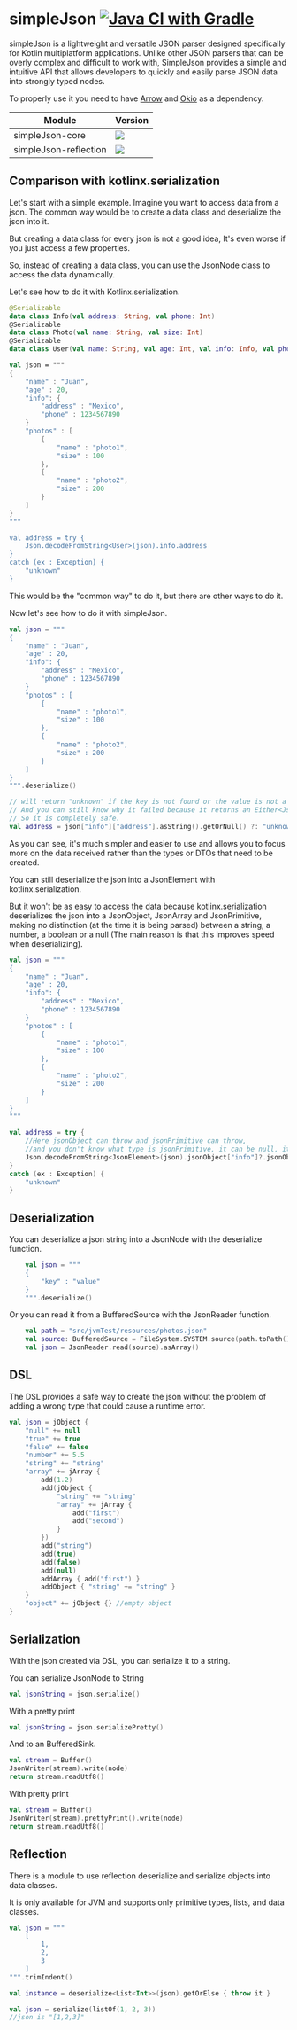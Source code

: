 # simpleJson [![Java CI with Gradle](https://github.com/xBaank/simpleJson/actions/workflows/gradle.yml/badge.svg)](https://github.com/xBaank/simpleJson/actions/workflows/gradle.yml) 

simpleJson is a lightweight and versatile JSON parser designed specifically for Kotlin multiplatform applications. Unlike other JSON parsers that can be overly complex and difficult to work with, SimpleJson provides a simple and intuitive API that allows developers to quickly and easily parse JSON data into strongly typed nodes.

To properly use it you need to have <a href="https://github.com/arrow-kt/arrow">Arrow</a> and <a href="https://github.com/square/okio">Okio</a> as a dependency.


| Module                | Version                                                                                                                                                                  |
|-----------------------|--------------------------------------------------------------------------------------------------------------------------------------------------------------------------|
| simpleJson-core       | [![](https://img.shields.io/maven-central/v/io.github.xbaank/simpleJson-core)](https://central.sonatype.com/artifact/io.github.xbaank/simpleJson-core/1.1.1)             |
| simpleJson-reflection | [![](https://img.shields.io/maven-central/v/io.github.xbaank/simpleJson-reflection)](https://central.sonatype.com/artifact/io.github.xbaank/simpleJson-reflection/2.0.1) |


## Comparison with kotlinx.serialization
Let's start with a simple example. Imagine you want to access data from a json. 
The common way would be to create a data class and deserialize the json into it.

But creating a data class for every json is not a good idea, It's even worse if you just access a few properties.

So, instead of creating a data class, you can use the JsonNode class to access the data dynamically.

Let's see how to do it with Kotlinx.serialization.

```kotlin
@Serializable
data class Info(val address: String, val phone: Int)
@Serializable
data class Photo(val name: String, val size: Int)
@Serializable
data class User(val name: String, val age: Int, val info: Info, val photos: List<Photo>)

val json = """
{
    "name" : "Juan",
    "age" : 20,
    "info": {
        "address" : "Mexico",
        "phone" : 1234567890
    }
    "photos" : [
        {
            "name" : "photo1",
            "size" : 100
        },
        {
            "name" : "photo2",
            "size" : 200
        }
    ]
}
"""

val address = try {
    Json.decodeFromString<User>(json).info.address
}
catch (ex : Exception) {
    "unknown"
}
```

This would be the "common way" to do it, but there are other ways to do it.

Now let's see how to do it with simpleJson.

```kotlin
val json = """
{
    "name" : "Juan",
    "age" : 20,
    "info": {
        "address" : "Mexico",
        "phone" : 1234567890
    }
    "photos" : [
        {
            "name" : "photo1",
            "size" : 100
        },
        {
            "name" : "photo2",
            "size" : 200
        }
    ]
}
""".deserialize()

// will return "unknown" if the key is not found or the value is not a string
// And you can still know why it failed because it returns an Either<JsonException, String>
// So it is completely safe.
val address = json["info"]["address"].asString().getOrNull() ?: "unknown"
```

As you can see, it's much simpler and easier to use and allows you to focus more on the 
data received rather than the types or DTOs that need to be created.

You can still deserialize the json into a JsonElement with kotlinx.serialization.

But it won't be as easy to access the data because kotlinx.serialization deserializes the json into a JsonObject, JsonArray and JsonPrimitive,
making no distinction (at the time it is being parsed) between a string, a number, a boolean or a null (The main reason is that this improves speed when deserializing).

```kotlin
val json = """
{
    "name" : "Juan",
    "age" : 20,
    "info": {
        "address" : "Mexico",
        "phone" : 1234567890
    }
    "photos" : [
        {
            "name" : "photo1",
            "size" : 100
        },
        {
            "name" : "photo2",
            "size" : 200
        }
    ]
}
"""

val address = try {
    //Here jsonObject can throw and jsonPrimitive can throw, 
    //and you don't know what type is jsonPrimitive, it can be null, it can be bool, it can be a number, it can be a string.
    Json.decodeFromString<JsonElement>(json).jsonObject["info"]?.jsonObject["address"]?.jsonPrimitive?.content
}
catch (ex : Exception) {
    "unknown"
}
```

## Deserialization
You can deserialize a json string into a JsonNode with the deserialize function.

```kotlin
    val json = """
    {
        "key" : "value"
    }
    """.deserialize()
```

Or you can read it from a BufferedSource with the JsonReader function.
```kotlin
    val path = "src/jvmTest/resources/photos.json"
    val source: BufferedSource = FileSystem.SYSTEM.source(path.toPath()).buffer()
    val json = JsonReader.read(source).asArray()
```


## DSL

The DSL provides a safe way to create the json without the problem of adding a
wrong type that could cause a runtime error.

```kotlin
val json = jObject {
    "null" += null
    "true" += true
    "false" += false
    "number" += 5.5
    "string" += "string"
    "array" += jArray {
        add(1.2)
        add(jObject {
            "string" += "string"
            "array" += jArray {
                add("first")
                add("second")
            }
        })
        add("string")
        add(true)
        add(false)
        add(null)
        addArray { add("first") }
        addObject { "string" += "string" }
    }
    "object" += jObject {} //empty object
}
```

## Serialization

With the json created via DSL, you can serialize it to a string.

You can serialize JsonNode to String

```kotlin
val jsonString = json.serialize()
```

With a pretty print

```kotlin
val jsonString = json.serializePretty()
```

And to an BufferedSink.

```kotlin
val stream = Buffer()
JsonWriter(stream).write(node)
return stream.readUtf8()
```

With pretty print

```kotlin
val stream = Buffer()
JsonWriter(stream).prettyPrint().write(node)
return stream.readUtf8()
```



## Reflection
There is a module to use reflection deserialize and serialize objects into data classes.

It is only available for JVM and supports only primitive types, lists, and data classes.
```kotlin
val json = """
    [
        1,
        2,
        3
    ]
""".trimIndent()

val instance = deserialize<List<Int>>(json).getOrElse { throw it }
```


```kotlin
val json = serialize(listOf(1, 2, 3))
//json is "[1,2,3]"
```



